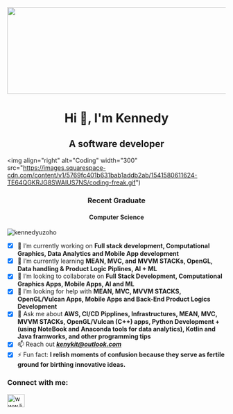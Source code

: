 <!--  ![MasterHead](https://cdn.weasyl.com/~fluffkevlar/submissions/30165/efb64790c6059bf9f32f9922bdfd36fad18bdd135aff5f67e99a7f0f29749042/fluffkevlar-starfield-gif.gif)  -->

<!-- This is a comment. It won't be visible in the final output. -->

<img src="https://cdn.weasyl.com/~fluffkevlar/submissions/30165/efb64790c6059bf9f32f9922bdfd36fad18bdd135aff5f67e99a7f0f29749042/fluffkevlar-starfield-gif.gif" width="1000" height="200">

<h1 align="center">Hi 👋, I'm Kennedy</h1>
<h2 align="center">A software developer</h2>

<img align="right" alt="Coding" width="300" src="https://images.squarespace-cdn.com/content/v1/5769fc401b631bab1addb2ab/1541580611624-TE64QGKRJG8SWAIUS7NS/coding-freak.gif")

<h3 align="center">Recent Graduate</h3>
<h4 align="center">Computer Science</h4>

<p align="left"> <img src="https://komarev.com/ghpvc/?username=kennedyuzoho&label=Profile%20views&color=0e75b6&style=flat" alt="kennedyuzoho" /> </p>

- [X] 🔭 I’m currently working on **Full stack development, Computational Graphics, Data Analytics and Mobile App development**
- [X] 🌱 I’m currently learning **MEAN, MVC, and MVVM STACKs, OpenGL, Data handling & Product Logic Piplines, AI + ML**
- [X] 👯 I’m looking to collaborate on **Full Stack Development, Computational Graphics Apps, Mobile Apps,  AI and ML**
- [X] 🤝 I’m looking for help with **MEAN, MVC, MVVM STACKS, OpenGL/Vulcan Apps, Mobile Apps and Back-End Product Logics Development**
- [X] 💬 Ask me about **AWS, CI/CD Pipplines, Infrastructures,  MEAN, MVC, MVVM STACKs, OpenGL/Vulcan (C++) apps, Python Development + (using NoteBook and Anaconda tools for data analytics), Kotlin and Java framworks, and other programming tips**
- [X] 📫 Reach out _**kenykit@outlook.com**_
- [X] ⚡ Fun fact: **I relish moments of confusion because they serve as fertile ground for birthing innovative ideas.**

<h3 align="left">Connect with me:</h3>
<p align="left">
<a href="https://www.linkedin.com/in/kennedy-u/" target="blank"><img align="center" src="https://raw.githubusercontent.com/rahuldkjain/github-profile-readme-generator/master/src/images/icons/Social/linked-in-alt.svg" alt="www.linkedin.com/in/kennedy-u" height="30" width="40" /></a>
</p>
